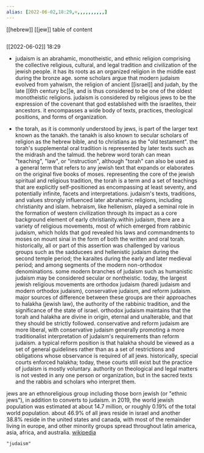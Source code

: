 ```yaml
---
alias: [2022-06-02,18:29,✡,,,,,,,,,,]
---
```

[[hebrew]] [[jew]]
table of content
```toc
```

[[2022-06-02]] 18:29
- judaism is an abrahamic, monotheistic, and ethnic religion comprising the collective religious, cultural, and legal tradition and civilization of the jewish people. it has its roots as an organized religion in the middle east during the bronze age. some scholars argue that modern judaism evolved from yahwism, the religion of ancient [[israel]] and judah, by the late [[6th century bc]]e, and is thus considered to be one of the oldest monotheistic religions. judaism is considered by religious jews to be the expression of the covenant that god established with the israelites, their ancestors. it encompasses a wide body of texts, practices, theological positions, and forms of organization.

- the torah, as it is commonly understood by jews, is part of the larger text known as the tanakh. the tanakh is also known to secular scholars of religion as the hebrew bible, and to christians as the "old testament". the torah's supplemental oral tradition is represented by later texts such as the midrash and the talmud. the hebrew word torah can mean "teaching", "law", or "instruction", although "torah" can also be used as a general term that refers to any jewish text that expands or elaborates on the original five books of moses. representing the core of the jewish spiritual and religious tradition, the torah is a term and a set of teachings that are explicitly self-positioned as encompassing at least seventy, and potentially infinite, facets and interpretations. judaism's texts, traditions, and values strongly influenced later abrahamic religions, including christianity and islam. hebraism, like hellenism, played a seminal role in the formation of western civilization through its impact as a core background element of early christianity.within judaism, there are a variety of religious movements, most of which emerged from rabbinic judaism, which holds that god revealed his laws and commandments to moses on mount sinai in the form of both the written and oral torah. historically, all or part of this assertion was challenged by various groups such as the sadducees and hellenistic judaism during the second temple period; the karaites during the early and later medieval period; and among segments of the modern non-orthodox denominations. some modern branches of judaism such as humanistic judaism may be considered secular or nontheistic. today, the largest jewish religious movements are orthodox judaism (haredi judaism and modern orthodox judaism), conservative judaism, and reform judaism. major sources of difference between these groups are their approaches to halakha (jewish law), the authority of the rabbinic tradition, and the significance of the state of israel. orthodox judaism maintains that the torah and halakha are divine in origin, eternal and unalterable, and that they should be strictly followed. conservative and reform judaism are more liberal, with conservative judaism generally promoting a more traditionalist interpretation of judaism's requirements than reform judaism. a typical reform position is that halakha should be viewed as a set of general guidelines rather than as a set of restrictions and obligations whose observance is required of all jews. historically, special courts enforced halakha; today, these courts still exist but the practice of judaism is mostly voluntary. authority on theological and legal matters is not vested in any one person or organization, but in the sacred texts and the rabbis and scholars who interpret them.

jews are an ethnoreligious group including those born jewish (or "ethnic jews"), in addition to converts to judaism. in 2019, the world jewish population was estimated at about 14.7 million, or roughly 0.19% of the total world population. about 46.9% of all jews reside in israel and another 38.8% reside in the united states and canada, with most of the remainder living in europe, and other minority groups spread throughout latin america, asia, africa, and australia.
[wikipedia](https://en.wikipedia.org/wiki/judaism)
```query
"judaism"
```